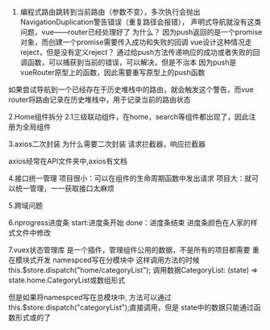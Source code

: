1. 编程式路由跳转到当前路由（参数不变），多次执行会抛出NavigationDuplication警告错误（重复路径会报错），
声明式导航就没有这类问题，vue——router已经处理好了
为什么？
因为push返回的是一个promise对象，而创建一个promise需要传入成功和失败的回调
vue设计这种情况走reject，但是没有定义reject？
通过给push方法传递响应的成功或者失败的回调函数，可以捕获到当前的错误，可以解决，但是不治本
因为push是vueRouter原型上的函数，因此需要重写原型上的push函数

如果尝试导航到一个已经存在于历史堆栈中的路由，就会触发这个警告，而vue router将路由记录在历史堆栈中，用于记录当前的路由状态

2.Home组件拆分
2.1三级联动组件，在home，search等组件都出现了，因此注册为全局组件

3.axios二次封装
为什么需要二次封装
请求拦截器，响应拦截器

axios经常在API文件夹中,axios有文档

4.接口统一管理
项目很小：可以在组件的生命周期函数中发出请求
项目大：就可以统一管理，一一获取接口太麻烦

5.跨域问题

6.nprogress进度条
start:进度条开始
done：进度条结束
进度条颜色在人家的样式文件中修改

7.vuex状态管理库
是一个插件，管理组件公用的数据，不是所有的项目都需要
重在模块式开发
namespced写在分模块中
这样调用方法的时候this.$store.dispatch("home/categoryList");
调用数据CategoryList: (state) => state.home.CategoryList或数组形式

但是如果将namespced写在总模块中,
方法可以通过this.$store.dispatch("categoryList");直接调用，但是
state中的数据只能通过函数形式或的了
